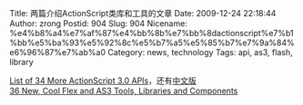 Title: 两篇介绍ActionScript类库和工具的文章
Date: 2009-12-24 22:18:44
Author: zrong
Postid: 904
Slug: 904
Nicename: %e4%b8%a4%e7%af%87%e4%bb%8b%e7%bb%8dactionscript%e7%b1%bb%e5%ba%93%e5%92%8c%e5%b7%a5%e5%85%b7%e7%9a%84%e6%96%87%e7%ab%a0
Category: news, technology
Tags: api, as3, flash, library

[List of 34 More ActionScript 3.0
APIs](http://seantheflexguy.com/blog/2009/12/19/list-of-34-more-actionscript-30-apis/)，还有[中文版](http://flash.9ria.com/thread-41924-1-1.html)  
[36 New, Cool Flex and AS3 Tools, Libraries and
Components](http://seantheflexguy.com/blog/2008/05/24/36-new-cool-flex-and-as3-tools-libraries-and-components/)


